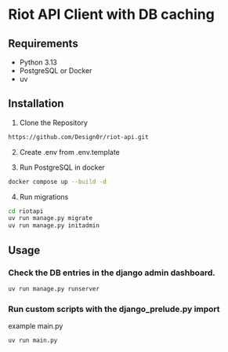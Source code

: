 # Riot API Client with DB caching

## Requirements

- Python 3.13
- PostgreSQL or Docker
- uv

## Installation

1. Clone the Repository

```bash
https://github.com/Design0r/riot-api.git
```

2. Create .env from .env.template

3. Run PostgreSQL in docker

```bash
docker compose up --build -d
```

4. Run migrations

```bash
cd riotapi
uv run manage.py migrate
uv run manage.py initadmin
```

## Usage

### Check the DB entries in the django admin dashboard.

```bash
uv run manage.py runserver
```

### Run custom scripts with the django_prelude.py import

example main.py

```bash
uv run main.py
```

